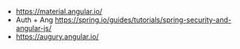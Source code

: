 + https://material.angular.io/
+ Auth + Ang https://spring.io/guides/tutorials/spring-security-and-angular-js/
+ https://augury.angular.io/
